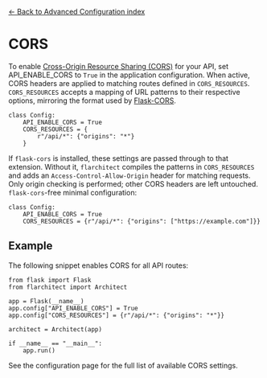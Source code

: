 [← Back to Advanced Configuration index](index.md)

# CORS
To enable [Cross-Origin Resource Sharing (CORS)](https://developer.mozilla.org/en-US/docs/Web/HTTP/CORS)
for your API, set API_ENABLE_CORS to `True` in the application
configuration. When active, CORS headers are applied to matching routes
defined in `CORS_RESOURCES`.
`CORS_RESOURCES` accepts a mapping of URL patterns to their respective
options, mirroring the format used by [Flask-CORS](https://flask-cors.readthedocs.io/).
```
class Config:
    API_ENABLE_CORS = True
    CORS_RESOURCES = {
        r"/api/*": {"origins": "*"}
    }
```
If `flask-cors` is installed, these settings are passed through to that
extension. Without it, `flarchitect` compiles the patterns in
`CORS_RESOURCES` and adds an `Access-Control-Allow-Origin` header for
matching requests. Only origin checking is performed; other CORS headers are
left untouched.
`flask-cors`-free minimal configuration:
```
class Config:
    API_ENABLE_CORS = True
    CORS_RESOURCES = {r"/api/*": {"origins": ["https://example.com"]}}
```

## Example
The following snippet enables CORS for all API routes:
```
from flask import Flask
from flarchitect import Architect

app = Flask(__name__)
app.config["API_ENABLE_CORS"] = True
app.config["CORS_RESOURCES"] = {r"/api/*": {"origins": "*"}}

architect = Architect(app)

if __name__ == "__main__":
    app.run()
```
See the configuration <configuration> page for the full list of
available CORS settings.

